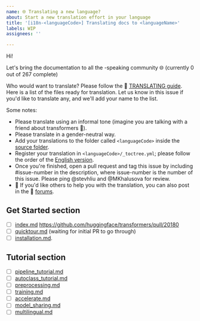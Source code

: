 ```yaml
---
name: 🌐 Translating a new language?
about: Start a new translation effort in your language
title: '[i18n-<languageCode>] Translating docs to <languageName>'
labels: WIP
assignees: ''

---
```


<!--
Note: Please search to see if an issue already exists for the language you are trying to translate.
-->

Hi!

Let's bring the documentation to all the <languageName>-speaking community 🌐 (currently 0 out of 267 complete)

Who would want to translate? Please follow the 🤗 [TRANSLATING guide](https://github.com/huggingface/transformers/blob/main/docs/TRANSLATING.md). Here is a list of the files ready for translation. Let us know in this issue if you'd like to translate any, and we'll add your name to the list.

Some notes:

* Please translate using an informal tone (imagine you are talking with a friend about transformers 🤗).
* Please translate in a gender-neutral way.
* Add your translations to the folder called `<languageCode>` inside the [source folder](https://github.com/huggingface/transformers/tree/main/docs/source).
* Register your translation in `<languageCode>/_toctree.yml`; please follow the order of the [English version](https://github.com/huggingface/transformers/blob/main/docs/source/en/_toctree.yml).
* Once you're finished, open a pull request and tag this issue by including #issue-number in the description, where issue-number is the number of this issue. Please ping @stevhliu and @MKhalusova for review.
* 🙋 If you'd like others to help you with the translation, you can also post in the 🤗 [forums](https://discuss.huggingface.co/).

## Get Started section

- [ ] [index.md](https://github.com/huggingface/transformers/blob/main/docs/source/en/index.md) https://github.com/huggingface/transformers/pull/20180
- [ ] [quicktour.md](https://github.com/huggingface/transformers/blob/main/docs/source/en/quicktour.md) (waiting for initial PR to go through)
- [ ] [installation.md](https://github.com/huggingface/transformers/blob/main/docs/source/en/installation.md).

## Tutorial section
- [ ] [pipeline_tutorial.md](https://github.com/huggingface/transformers/blob/main/docs/source/en/pipeline_tutorial.md)
- [ ]  [autoclass_tutorial.md](https://github.com/huggingface/transformers/blob/main/docs/source/en/autoclass_tutorial.md)
- [ ]  [preprocessing.md](https://github.com/huggingface/transformers/blob/main/docs/source/en/preprocessing.md)
- [ ]  [training.md](https://github.com/huggingface/transformers/blob/main/docs/source/en/training.md)
- [ ]  [accelerate.md](https://github.com/huggingface/transformers/blob/main/docs/source/en/accelerate.md)
- [ ]  [model_sharing.md](https://github.com/huggingface/transformers/blob/main/docs/source/en/model_sharing.md)
- [ ]  [multilingual.md](https://github.com/huggingface/transformers/blob/main/docs/source/en/multilingual.md)

<!--
Keep on adding more as you go 🔥
-->

